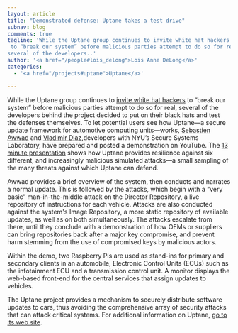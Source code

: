 ```yaml
---
layout: article
title: "Demonstrated defense: Uptane takes a test drive"
subnav: blog
comments: true
tagline: 'While the Uptane group continues to invite white hat hackers
 to “break our system” before malicious parties attempt to do so for real,
several of the developers..'
author: '<a href="/people#lois_delong">Lois Anne DeLong</a>'
categories:
  - '<a href="/projects#uptane">Uptane</a>'

---  
```


While the Uptane group continues to [invite white hat hackers](http://engineering.nyu.edu/press-releases/2017/01/18/call-issued-white-hat-hackers-find-flaws-new-automotive-software-updater) to “break our system” before malicious parties attempt to do so for real,
several of the developers behind the project decided to put on their black hats
and test the defenses themselves. To let potential users see how Uptane—a
secure update framework for automotive computing units—works,
<a href="people#sebastien_awwad">Sebastien Awwad</a>
and <a href="people#vlad_diaz">Vladimir Diaz</a>,developers with NYU’s Secure
Systems Laboratory, have prepared and posted a demonstration on YouTube. The [13 minute presentation](https://www.youtube.com/watch?v=Iz1l7IK_y2c&feature=youtu.be)
shows how Uptane provides resilience against six different, and increasingly
malicious simulated attacks—a small sampling of the many threats against which
Uptane can defend.

Awwad provides a brief overview of the system, then conducts and narrates a
normal update. This is followed by the attacks, which begin with a “very basic”
man-in-the-middle attack on the Director Repository, a live repository of
instructions for each vehicle. Attacks are also conducted against the system's
Image Repository, a more static repository of available updates, as well as on
both simultaneously. The attacks escalate from there, until they conclude with
a demonstration of how OEMs or suppliers can bring repositories back after a
major key compromise, and prevent harm stemming from the use of compromised
keys by malicious actors.

Within the demo, two Raspberry Pis are used as stand-ins for primary and
secondary clients in an automobile, Electronic Control Units (ECUs)
such as the infotainment ECU and a transmission control unit. A monitor
displays the web-based front-end for the central services that assign updates
to vehicles.

The Uptane project provides a mechanism to securely distribute software updates
to cars, thus avoiding the comprehensive array of security attacks that can
attack critical systems.  For additional information on Uptane,
[go to its web site](https://uptane.github.io/).
